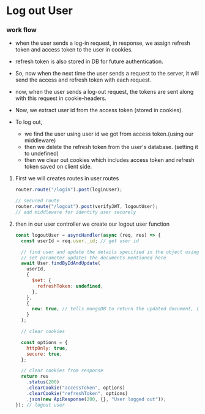 # Log out User

### work flow

- when the user sends a log-in request, in response, we assign refresh token and access token to the user in cookies.
- refresh token is also stored in DB for future authentication.
- So, now when the next time the user sends a request to the server, it will send the access and refresh token with each request.
- now, when the user sends a log-out request, the tokens are sent along with this request in cookie-headers.
- Now, we extract user id from the access token (stored in cookies).
- To log out,

  - we find the user using user id we got from access token.(using our middleware)
  - then we delete the refresh token from the user's database. (setting it to undefined)
  - then we clear out cookies which includes access token and refresh token saved on client side.

1.  First we will creates routes in user.routes

    ```javascript
    router.route("/login").post(loginUser);

    // secured route
    router.route("/logout").post(verifyJWT, logoutUser);
    // add middleware for identify user securely
    ```

2.  then in our user controller we create our logout user function

    ```javascript
    const logoutUser = asyncHandler(async (req, res) => {
      const userId = req.user._id; // get user id

      // find user and update the details specified in the object using set operator of mongo
      // set parameter updates the documents mentioned here
      await User.findByIdAndUpdate(
        userId,
        {
          $set: {
            refreshToken: undefined,
          },
        },
        {
          new: true, // tells mongoDB to return the updated document, instead of the old one.
        }
      );

      // clear cookies

      const options = {
        httpOnly: true,
        secure: true,
      };

      // clear cookies from response
      return res
        .status(200)
        .clearCookie("accessToken", options)
        .clearCookie("refreshToken", options)
        .json(new ApiResponse(200, {}, "User logged out"));
    }); // logout user
    ```
